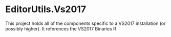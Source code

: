 EditorUtils.Vs2017
======

This project holds all of the components specific to a VS2017 installation (or possibly higher).  It
references the VS2017 Binaries R

